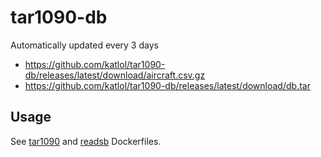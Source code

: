 # tar1090-db

Automatically updated every 3 days

- https://github.com/katlol/tar1090-db/releases/latest/download/aircraft.csv.gz
- https://github.com/katlol/tar1090-db/releases/latest/download/db.tar

## Usage

See [tar1090](https://github.com/katlol/tar1090/blob/master/Dockerfile) and [readsb](https://github.com/katlol/readsb/blob/master/Dockerfile) Dockerfiles.

